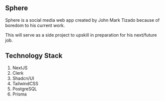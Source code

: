## Sphere

Sphere is a social media web app created by John Mark Tizado because of boredom to his current work.

This will serve as a side project to upskill in preparation for his next/future job.

## Technology Stack
1. NextJS
2. Clerk
3. Shadcn/UI
4. TailwindCSS
5. PostgreSQL
6. Prisma
